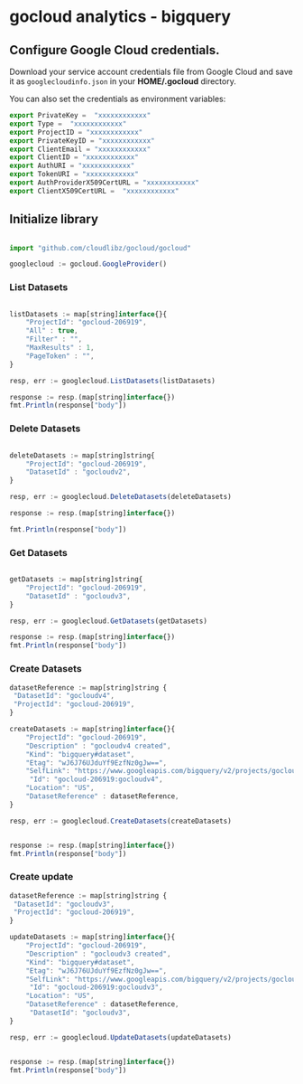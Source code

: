 # gocloud analytics - bigquery

## Configure Google Cloud credentials.

Download your service account credentials file from Google Cloud and save it as `googlecloudinfo.json` in your <b>HOME/.gocloud</b> directory.

You can also set the credentials as environment variables:
```js
export PrivateKey =  "xxxxxxxxxxxx"
export Type =  "xxxxxxxxxxxx"
export ProjectID = "xxxxxxxxxxxx"
export PrivateKeyID = "xxxxxxxxxxxx"
export ClientEmail = "xxxxxxxxxxxx"
export ClientID = "xxxxxxxxxxxx"
export AuthURI = "xxxxxxxxxxxx"
export TokenURI = "xxxxxxxxxxxx"
export AuthProviderX509CertURL = "xxxxxxxxxxxx"
export ClientX509CertURL =  "xxxxxxxxxxxx"
```

## Initialize library

```js

import "github.com/cloudlibz/gocloud/gocloud"

googlecloud := gocloud.GoogleProvider()

```

### List Datasets

```js

listDatasets := map[string]interface{}{
	"ProjectId": "gocloud-206919",
	"All" : true,
	"Filter" : "",
	"MaxResults" : 1,
	"PageToken" : "",
}

resp, err := googlecloud.ListDatasets(listDatasets)

response := resp.(map[string]interface{})
fmt.Println(response["body"])
  ```

### Delete Datasets

```js

deleteDatasets := map[string]string{
	"ProjectId": "gocloud-206919",
	"DatasetId" : "gocloudv2",
}

resp, err := googlecloud.DeleteDatasets(deleteDatasets)

response := resp.(map[string]interface{})

fmt.Println(response["body"])
```

### Get Datasets

```js

getDatasets := map[string]string{
	"ProjectId": "gocloud-206919",
	"DatasetId" : "gocloudv3",
}

resp, err := googlecloud.GetDatasets(getDatasets)

response := resp.(map[string]interface{})
fmt.Println(response["body"])

```

### Create Datasets

```js
datasetReference := map[string]string {
 "DatasetId": "gocloudv4",
 "ProjectId": "gocloud-206919",
}

createDatasets := map[string]interface{}{
	"ProjectId": "gocloud-206919",
	"Description" : "gocloudv4 created",
	"Kind": "bigquery#dataset",
	"Etag": "wJ6J76UJduYf9EzfNz0gJw==",
	"SelfLink": "https://www.googleapis.com/bigquery/v2/projects/gocloud-206919/datasets/gocloudv3",
	 "Id": "gocloud-206919:gocloudv4",
	"Location": "US",
	"DatasetReference" : datasetReference,
}

resp, err := googlecloud.CreateDatasets(createDatasets)


response := resp.(map[string]interface{})
fmt.Println(response["body"])

```


### Create update

```js
datasetReference := map[string]string {
 "DatasetId": "gocloudv3",
 "ProjectId": "gocloud-206919",
}

updateDatasets := map[string]interface{}{
	"ProjectId": "gocloud-206919",
	"Description" : "gocloudv3 created",
	"Kind": "bigquery#dataset",
	"Etag": "wJ6J76UJduYf9EzfNz0gJw==",
	"SelfLink": "https://www.googleapis.com/bigquery/v2/projects/gocloud-206919/datasets/gocloudv3",
	 "Id": "gocloud-206919:gocloudv3",
	"Location": "US",
	"DatasetReference" : datasetReference,
	 "DatasetId": "gocloudv3",
}

resp, err := googlecloud.UpdateDatasets(updateDatasets)


response := resp.(map[string]interface{})
fmt.Println(response["body"])


```
